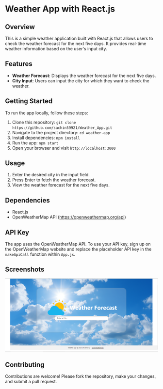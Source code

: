 # Weather App with React.js

## Overview
This is a simple weather application built with React.js that allows users to check the weather forecast for the next five days. It provides real-time weather information based on the user's input city.

## Features
- **Weather Forecast**: Displays the weather forecast for the next five days.
- **City Input**: Users can input the city for which they want to check the weather.

## Getting Started
To run the app locally, follow these steps:

1. Clone this repository: `git clone https://github.com/sachin59921/Weather_App.git`
2. Navigate to the project directory: `cd weather-app`
3. Install dependencies: `npm install`
4. Run the app: `npm start`
5. Open your browser and visit `http://localhost:3000`

## Usage
1. Enter the desired city in the input field.
2. Press Enter to fetch the weather forecast.
3. View the weather forecast for the next five days.

## Dependencies
- React.js
- OpenWeatherMap API (https://openweathermap.org/api)

## API Key
The app uses the OpenWeatherMap API. To use your API key, sign up on the OpenWeatherMap website and replace the placeholder API key in the `makeApiCall` function within `App.js`.

## Screenshots
![Weather App Screenshot](src\images\screenshort.PNG)

## Contributing
Contributions are welcome! Please fork the repository, make your changes, and submit a pull request.
